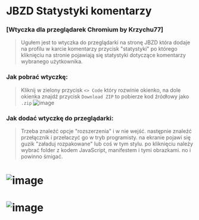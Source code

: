 # JBZD Statystyki komentarzy 
### [Wtyczka dla przeglądarek Chromium by Krzychu77]

> Ugułem jest to wtyczka do przeglądarki na stronę JBZD która dodaje na profilu w karcie komentarzy przycisk "statystyki" po którego kliknięciu na stronie pojawiają się statystyki dotyczące komentarzy wybranego użytkownika.

### Jak pobrać wtyczkę:
> Kliknij w zielony przycisk `<> Code` który rozwinie okienko, na dole okienka znajdź przycisk `Download ZIP` to pobierze kod źródłowy jako `.zip`
![image](https://i.imgur.com/gfKZIba.png)

### Jak dodać wtyczkę do przeglądarki:
> Trzeba znaleźć opcje "rozszerzenia" i w nie wejść. następnie znaleźć przełącznik i przełaczyć go w tryb programisty.
na ekranie pojawi się guzik "załaduj rozpakowane" lub coś w tym stylu.
po kliknięciu należy wybrać folder z kodem JavaScript, manifestem i tymi obrazkami.
no i powinno śmigać.

# ![image](https://i.imgur.com/bd7hMWI.png)
# ![image](https://i.imgur.com/Xc2T8Hp.png)
